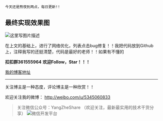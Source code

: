 	今天还是熬夜到两点，每日更新!!

## 最终实现效果图
![这里写图片描述](http://img.blog.csdn.net/20160927021053123)

在上文的基础上，进行了网络优化，列表点击bug修复！！我把代码放到Github上，注释我写的还挺清楚，代码是最好的老师！！如果有不懂的

**扣扣群361555964**
**欢迎Follow，Star！！！**


[我的博客地址](http://blog.csdn.net/y1258429182/article/details/52676742)

----------

关注博主是一种态度，评论博主是一种欣赏！！

欢迎关注我的微博：
http://weibo.com/u/5345060833
> 关注微信公众号：YangZheShare
（欢迎关注，最新最实用的技术干货分享）
> ![微信开发平台](http://img.blog.csdn.net/20160423124719998)
